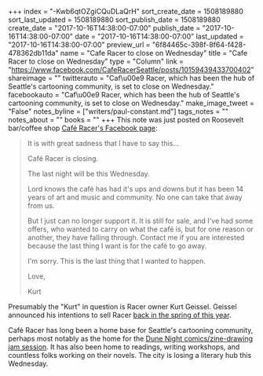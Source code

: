 +++
index = "-Kwb6qtOZgiCQuDLaQrH"
sort_create_date = 1508189880
sort_last_updated = 1508189880
sort_publish_date = 1508189880
create_date = "2017-10-16T14:38:00-07:00"
publish_date = "2017-10-16T14:38:00-07:00"
date = "2017-10-16T14:38:00-07:00"
last_updated = "2017-10-16T14:38:00-07:00"
preview_url = "6f84465c-398f-8f64-f428-478362db11da"
name = "Cafe Racer to close on Wednesday"
title = "Cafe Racer to close on Wednesday"
type = "Column"
link = "https://www.facebook.com/CafeRacerSeattle/posts/10159439433700402"
shareimage = ""
twitterauto = "Caf\u00e9 Racer, which has been the hub of Seattle's cartooning community, is set to close on Wednesday."
facebookauto = "Caf\u00e9 Racer, which has been the hub of Seattle's cartooning community, is set to close on Wednesday."
make_image_tweet = "False"
notes_byline = ["writers/paul-constant.md"]
tags_notes = ""
notes_about = ""
books = ""
+++
This note was just posted on Roosevelt bar/coffee shop [Café Racer's Facebook page](https://www.facebook.com/CafeRacerSeattle/posts/10159439433700402):

<blockquote><p class="noindent">It is with great sadness that I have to say this...</p>

<p class="noindent">Café Racer is closing.</p>

<p class="noindent">The last night will be this Wednesday.</p>

<p class="noindent">Lord knows the café has had it's ups and downs but it has been 14 years of art and music and community. No one can take that away from us.</p>

<p class="noindent">But I just can no longer support it. It is still for sale, and I've had some offers, who wanted to carry on what the café is, but for one reason or another, they have falling through. Contact me if you are interested because the last thing I want is for the café to go away.</p>

<p class="noindent">I'm sorry. This is the last thing that I wanted to happen.</p>

<p class="noindent">Love,</p>
<p class="noindent">Kurt</p></blockquote>

Presumably the "Kurt" in question is Racer owner Kurt Geissel. Geissel announced his intentions to sell Racer [back in the spring of this year](http://www.king5.com/news/local/seattle/after-12-years-owner-puts-caf-racer-up-for-sale/422664518).

Café Racer has long been a home base for Seattle's cartooning community, perhaps most notably as the home for the [Dune Night comics/zine-drawing jam session](http://www.cityartsonline.com/articles/dune-zine-and-drawing-jam-cafe-racer). It has also been home to readings, writing workshops, and countless folks working on their novels. The city is losing a literary hub this Wednesday.